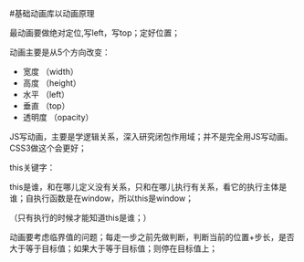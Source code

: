 #基础动画库以动画原理

最动画要做绝对定位,写left，写top；定好位置；

动画主要是从5个方向改变：


- 宽度 （width）
- 高度 （height）
- 水平 （left）
- 垂直 （top）
- 透明度 （opacity）

JS写动画，主要是学逻辑关系，深入研究闭包作用域；并不是完全用JS写动画。CSS3做这个会更好；

this关键字：

this是谁，和在哪儿定义没有关系，只和在哪儿执行有关系，看它的执行主体是谁；自执行函数是在window，所以this是window；

（只有执行的时候才能知道this是谁；）

动画要考虑临界值的问题；每走一步之前先做判断，判断当前的位置+步长，是否大于等于目标值；如果大于等于目标值；则停在目标值上；